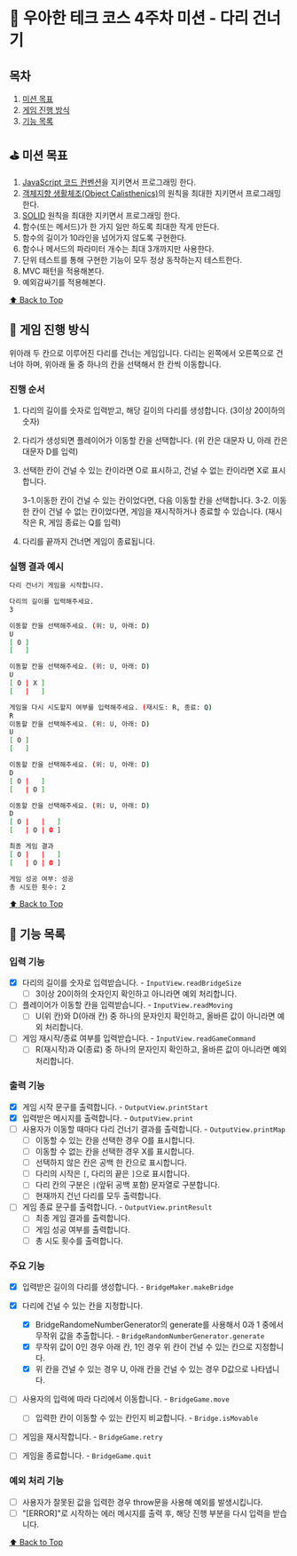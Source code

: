 # :bridge_at_night: 우아한 테크 코스 4주차 미션 - 다리 건너기

## 목차

1. [미션 목표](#golf-미션-목표)
2. [게임 진행 방식](#game_die-게임-진행-방식)
3. [기능 목록](#rocket-기능-목록)

## :golf: 미션 목표

1. [JavaScript 코드 컨벤션](https://github.com/airbnb/javascript)을 지키면서 프로그래밍 한다.
2. [객체지향 생활체조(Object Calisthenics)](https://github.com/brad-go/TIL/blob/main/JavaScript/OOP/ObjectCalisthenics.md)의 원칙을 최대한 지키면서 프로그래밍 한다.
3. [SOLID](https://github.com/labs42io/clean-code-typescript#solid) 원칙을 최대한 지키면서 프로그래밍 한다.
4. 함수(또는 메서드)가 한 가지 일만 하도록 최대한 작게 만든다.
5. 함수의 길이가 10라인을 넘어가지 않도록 구현한다.
6. 함수나 메서드의 파라미터 개수는 최대 3개까지만 사용한다.
7. 단위 테스트를 통해 구현한 기능이 모두 정상 동작하는지 테스트한다.
8. MVC 패턴을 적용해본다.
9. 예외감싸기를 적용해본다.

[:arrow_up: Back to Top](#목차)
<br />

## :game_die: 게임 진행 방식

위아래 두 칸으로 이루어진 다리를 건너는 게임입니다. 다리는 왼쪽에서 오른쪽으로 건너야 하며, 위아래 둘 중 하나의 칸을 선택해서 한 칸씩 이동합니다.

### 진행 순서

1. 다리의 길이를 숫자로 입력받고, 해당 길이의 다리를 생성합니다. (3이상 20이하의 숫자)
2. 다리가 생성되면 플레이어가 이동할 칸을 선택합니다. (위 칸은 대문자 U, 아래 칸은 대문자 D를 입력)

3. 선택한 칸이 건널 수 있는 칸이라면 O로 표시하고, 건널 수 없는 칸이라면 X로 표시합니다.

   3-1.이동한 칸이 건널 수 있는 칸이었다면, 다음 이동할 칸을 선택합니다.
   3-2. 이동한 칸이 건널 수 없는 칸이었다면, 게임을 재시작하거나 종료할 수 있습니다.
   (재시작은 R, 게임 종료는 Q를 입력)

4. 다리를 끝까지 건너면 게임이 종료됩니다.

### 실행 결과 예시

```bash
다리 건너기 게임을 시작합니다.

다리의 길이를 입력해주세요.
3

이동할 칸을 선택해주세요. (위: U, 아래: D)
U
[ O ]
[   ]

이동할 칸을 선택해주세요. (위: U, 아래: D)
U
[ O | X ]
[   |   ]

게임을 다시 시도할지 여부를 입력해주세요. (재시도: R, 종료: Q)
R
이동할 칸을 선택해주세요. (위: U, 아래: D)
U
[ O ]
[   ]

이동할 칸을 선택해주세요. (위: U, 아래: D)
D
[ O |   ]
[   | O ]

이동할 칸을 선택해주세요. (위: U, 아래: D)
D
[ O |   |   ]
[   | O | O ]

최종 게임 결과
[ O |   |   ]
[   | O | O ]

게임 성공 여부: 성공
총 시도한 횟수: 2
```

[:arrow_up: Back to Top](#목차)
<br />

## :rocket: 기능 목록

### 입력 기능

- [x] 다리의 길이를 숫자로 입력받습니다. - `InputView.readBridgeSize`
  - [ ] 3이상 20이하의 숫자인지 확인하고 아니라면 예외 처리합니다.
- [ ] 플레이어가 이동할 칸을 입력받습니다. - `InputView.readMoving`
  - [ ] U(위 칸)와 D(아래 칸) 중 하나의 문자인지 확인하고, 올바른 값이 아니라면 예외 처리합니다.
- [ ] 게임 재시작/종료 여부를 입력받습니다. - `InputView.readGameCommand`
  - [ ] R(재시작)과 Q(종료) 중 하나의 문자인지 확인하고, 올바른 값이 아니라면 예외 처리합니다.

### 출력 기능

- [x] 게임 시작 문구를 출력합니다. - `OutputView.printStart`
- [x] 입력받은 메시지를 출력합니다. - `OutputView.print`
- [ ] 사용자가 이동할 때마다 다리 건너기 결과를 출력합니다. - `OutputView.printMap`
  - [ ] 이동할 수 있는 칸을 선택한 경우 O를 표시합니다.
  - [ ] 이동할 수 없는 칸을 선택한 경우 X를 표시합니다.
  - [ ] 선택하지 않은 칸은 공백 한 칸으로 표시합니다.
  - [ ] 다리의 시작은 `[`, 다리의 끝은 `]`으로 표시합니다.
  - [ ] 다리 칸의 구분은 `|`(앞뒤 공백 포함) 문자열로 구분합니다.
  - [ ] 현재까지 건넌 다리를 모두 출력합니다.
- [ ] 게임 종료 문구를 출력합니다. - `OutputView.printResult`
  - [ ] 최종 게임 결과를 출력합니다.
  - [ ] 게임 성공 여부를 출력합니다.
  - [ ] 총 시도 횟수를 출력합니다.

### 주요 기능

- [x] 입력받은 길이의 다리를 생성합니다. - `BridgeMaker.makeBridge`
- [x] 다리에 건널 수 있는 칸을 지정합니다.

  - [x] BridgeRandomeNumberGenerator의 generate를 사용해서 0과 1 중에서 무작위 값을 추출합니다. - `BridgeRandomNumberGenerator.generate`
  - [x] 무작위 값이 0인 경우 아래 칸, 1인 경우 위 칸이 건널 수 있는 칸으로 지정합니다.
  - [x] 위 칸을 건널 수 있는 경우 U, 아래 칸을 건널 수 있는 경우 D값으로 나타냅니다.

- [ ] 사용자의 입력에 따라 다리에서 이동합니다. - `BridgeGame.move`
  - [ ] 입력한 칸이 이동할 수 있는 칸인지 비교합니다. - `Bridge.isMovable`
- [ ] 게임을 재시작합니다. - `BridgeGame.retry`
- [ ] 게임을 종료합니다. - `BridgeGame.quit`

### 예외 처리 기능

- [ ] 사용자가 잘못된 값을 입력한 경우 throw문을 사용해 예외를 발생시킵니다.
- [ ] "[ERROR]"로 시작하는 에러 메시지를 출력 후, 해당 진행 부분을 다시 입력을 받습니다.

[:arrow_up: Back to Top](#목차)
<br />
